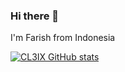 ### Hi there 👋

I'm Farish from Indonesia 

[![CL3IX GitHub stats](https://github-readme-stats.vercel.app/api?username=CL3IX)](https://github.com/anuraghazra/github-readme-stats)
